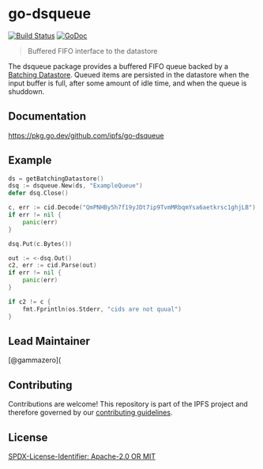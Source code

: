 # go-dsqueue

[![Build Status](https://img.shields.io/github/actions/workflow/status/ipfs/go-dsqueue/go-test.yml?branch=main)](https://github.com/ipfs/go-dsqueue/actions)
[![GoDoc](https://pkg.go.dev/badge/github.com/ipfs/go-dsqueue)](https://pkg.go.dev/github.com/ipfs/go-dsqueue)


> Buffered FIFO interface to the datastore

The dsqueue package provides a buffered FIFO queue backed by a [Batching Datastore](https://pkg.go.dev/github.com/ipfs/go-datastore#Batching). Queued items are persisted in the datastore when the input buffer is full, after some amount of idle time, and when the queue is shuddown.

## Documentation

https://pkg.go.dev/github.com/ipfs/go-dsqueue

## Example

```go
ds = getBatchingDatastore() 
dsq := dsqueue.New(ds, "ExampleQueue")
defer dsq.Close()

c, err := cid.Decode("QmPNHBy5h7f19yJDt7ip9TvmMRbqmYsa6aetkrsc1ghjLB")
if err != nil {
    panic(err)
}

dsq.Put(c.Bytes())

out := <-dsq.Out()
c2, err := cid.Parse(out)
if err != nil {
    panic(err)
}

if c2 != c {
    fmt.Fprintln(os.Stderr, "cids are not quual")
}
```

## Lead Maintainer

[@gammazero](

## Contributing

Contributions are welcome! This repository is part of the IPFS project and therefore governed by our [contributing guidelines](https://github.com/ipfs/community/blob/master/CONTRIBUTING.md).

## License

[SPDX-License-Identifier: Apache-2.0 OR MIT](LICENSE.md)

